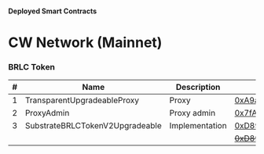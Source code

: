 #### Deployed Smart Contracts

# CW Network (Mainnet)

### BRLC Token
| # | Name | Description | Address |
| --- | --- | --- | --- |
| 1 | TransparentUpgradeableProxy | Proxy | [0xA9a55a81a4C085EC0C31585Aed4cFB09D78dfD53](https://explorer.mainnet.cloudwalk.io/address/0xA9a55a81a4C085EC0C31585Aed4cFB09D78dfD53) |
| 2 | ProxyAdmin | Proxy admin | [0x7fAC46180531870C61633272Cec780C1676a7099](https://explorer.mainnet.cloudwalk.io/address/0x7fAC46180531870C61633272Cec780C1676a7099) |
| 3 | SubstrateBRLCTokenV2Upgradeable | Implementation | [0xD898E193A8A2138b4BE66e5Bd8772BB352C8FD23](https://explorer.mainnet.cloudwalk.io/address/0xD898E193A8A2138b4BE66e5Bd8772BB352C8FD23) |
|||| <strike>[0xD89Ef80CB826D16252eD63416776A62cadddE86F](https://explorer.mainnet.cloudwalk.io/address/0xD89Ef80CB826D16252eD63416776A62cadddE86F)</strike> |
